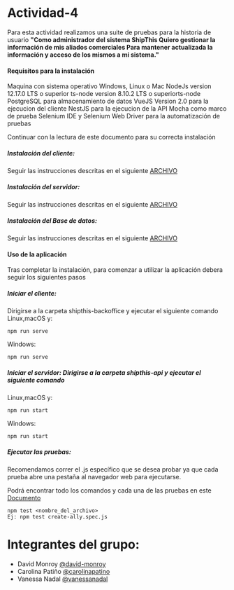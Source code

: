 # Actividad-4

Para esta actividad realizamos una suite de pruebas para la historia de usuario **"Como administrador del sistema ShipThis Quiero gestionar la información de mis aliados comerciales Para mantener actualizada la información y acceso de los mismos a mi sistema."**

#### Requisitos para la instalación

Maquina con sistema operativo Windows, Linux o Mac
NodeJs version 12.17.0 LTS o superior
ts-node version 8.10.2 LTS o superiorts-node
PostgreSQL para almacenamiento de datos
VueJS Version 2.0 para la ejecucion del cliente
NestJS para la ejecucion de la API
Mocha como marco de prueba 
Selenium IDE y Selenium Web Driver para la automatización de pruebas

Continuar con la lectura de este documento para su correcta instalación


##### Instalación del cliente: 
Seguir las instrucciones descritas en el siguiente [ARCHIVO](https://github.com/vanessanadal/Actividad-4/blob/Develop/shipthis-backoffice/README.md) 

##### Instalación del servidor: 
Seguir las instrucciones descritas en el siguiente [ARCHIVO](https://github.com/vanessanadal/Actividad-4/blob/Develop/shipthis-api/README.md) 

##### Instalación del Base de datos: 
Seguir las instrucciones descritas en el siguiente [ARCHIVO](https://github.com/vanessanadal/Actividad-4/blob/Develop/shipthis-database/README.md)

#### Uso de la aplicación
Tras completar la instalación, para comenzar a utilizar la aplicación debera seguir los siguientes pasos

##### Iniciar el cliente: 
Dirigirse a la carpeta shipthis-backoffice y ejecutar el siguiente comando
Linux,macOS y:

    npm run serve
Windows:

    npm run serve
    
##### Iniciar el servidor: Dirigirse a la carpeta shipthis-api y ejecutar el siguiente comando
Linux,macOS y:

    npm run start
Windows:

    npm run start

##### Ejecutar las pruebas: 
Recomendamos correr el .js específico que se desea probar ya que cada prueba abre una pestaña al navegador web para ejecutarse.

Podrá encontrar todo los comandos y cada una de las pruebas en este [Documento](https://docs.google.com/document/d/1gWTaQOvXXzdAoMbOoyKMODRVaam5w_a4Ouc1HA-bcxE/edit?usp=sharing)

    npm test <nombre_del_archivo> 
    Ej: npm test create-ally.spec.js

# Integrantes del grupo:

- David Monroy [@david-monroy](https://github.com/david-monroy) 
- Carolina Patiño [@carolinapatino](https://github.com/carolinapatino) 
- Vanessa Nadal [@vanessanadal](https://github.com/vanessanadal) 
